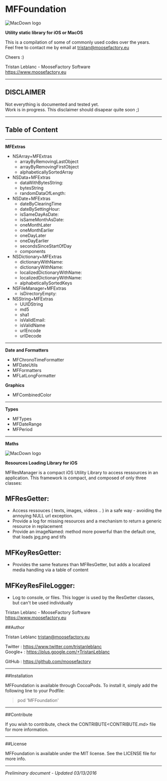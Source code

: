 # MFFoundation

![MacDown logo](https://www.moosefactory.eu/resources/MooseFactoryRoundLogo.png)

**Utility static library for iOS or MacOS**


This is a compilation of some of commonly used codes over the years.  
Feel free to contact me by email at <tristan@moosefactory.eu>

Cheers :)

Tristan Leblanc - MooseFactory Software  
<https://www.moosefactory.eu>

***

## DISCLAIMER

Not everything is documented and tested yet.  
Work is in progress. This disclaimer should disapear quite soon ;)

***

## Table of Content

***

**MFExtras**
 
* NSArray+MFExtras
    * arrayByRemovingLastObject
    * arrayByRemovingFirstObject
    * alphabeticallySortedArray
* NSData+MFExtras
    * dataWithBytesString:
    * bytesString
    * randomDataOfLength:
* NSDate+MFExtras
    * dateByClearingTime
    * dateBySettingHour:
    * isSameDayAsDate:
    * isSameMonthAsDate:
    * oneMonthLater
    * oneMonthEarlier
    * oneDayLater
    * oneDayEarlier
    * secondsSinceStartOfDay
    * components
* NSDictionary+MFExtras
    * dictionaryWithName:
    * dictionaryWithName:
    * localizedDictionaryWithName:
    * localizedDictionaryWithName:
    * alphabeticallySortedKeys
* NSFileManager+MFExtras
    * isDirectoryEmpty:
* NSString+MFExtras
    * UUIDString
    * md5
    * sha1
    * isValidEmail:
    * isValidName
    * urlEncode
    * urlDecode

***

**Date and Formatters**
 
* MFChronoTimeFormatter
* MFDateUtils
* MFFormatters
* MFLatLongFormatter

**Graphics**

* MFCombinedColor

***

**Types**
 
* MFTypes
* MFDateRange
* MFPeriod

***

**Maths**
 
![MacDown logo](https://www.moosefactory.eu/resources/MooseFactoryRoundLogo.png)

**Resources Loading Library for iOS**


MFResManager is a compact iOS Utility Library to access ressources in an application.
This framework is compact, and composed of only three classes:

MFResGetter:
---------------
- Access ressouces ( texts, images, videos .. ) in a safe way - avoiding the annoying NULL url exception.
- Provide a log for missing resources and a mechanism to return a generic resource in replacement
- Provide an imageNamed: method more powerful than the default one, that loads jpg,png and tifs

MFKeyResGetter:
---------------
- Provides the same features than MFResGetter, but adds a localized media handling via a table of content

MFKeyResFileLogger:
---------------
- Log to console, or files. This logger is used by the ResGetter classes, but can't be used individually


Tristan Leblanc - MooseFactory Software  
<https://www.moosefactory.eu>

##Author

Tristan Leblanc <tristan@moosefactory.eu>

Twitter     :	<https://www.twitter.com/tristanleblanc>  
Google+     :	<https://plus.google.com/+TristanLeblanc>  

GitHub       :   <https://github.com/moosefactory>

***

##Installation

MFFoundation is available through CocoaPods. To install it, simply add the following line to your Podfile:

>pod 'MFFoundation'

***

##Contribute

If you wish to contribute, check the CONTRIBUTE<CONTRIBUTE.md> file for more information.

***

##License

MFFoundation is available under the MIT license. See the LICENSE file for more info.

***

*Preliminary document - Updated 03/13/2016*